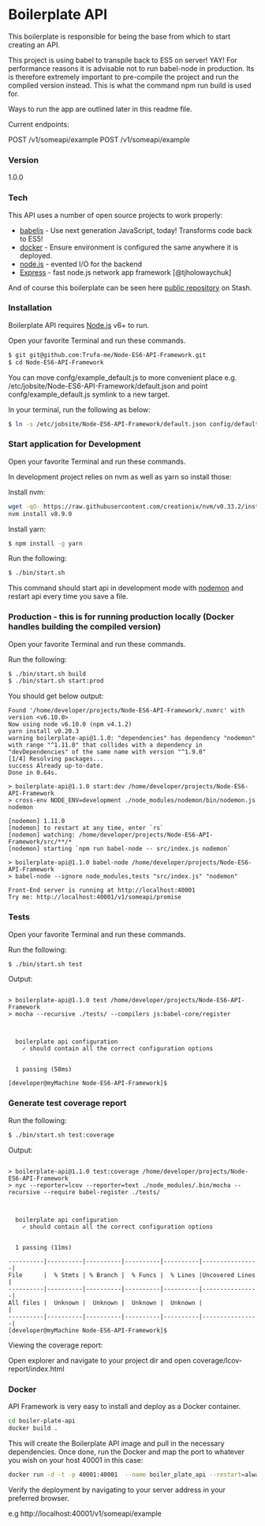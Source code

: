 # Boilerplate API

This boilerplate is responsible for being the base from which to start creating an API.

This project is using babel to transpile back to ES5 on server! YAY! For performance reasons it is advisable not to run babel-node in production.
Its is therefore extremely important to pre-compile the project and run the compiled version instead. This is what the command npm run build
is used for.

Ways to run the app are outlined later in this readme file.

Current endpoints:

POST /v1/someapi/example
POST /v1/someapi/example

### Version
1.0.0

### Tech

This API uses a number of open source projects to work properly:

* [babeljs] - Use next generation JavaScript, today! Transforms code back to ES5!
* [docker] - Ensure environment is configured the same anywhere it is deployed.
* [node.js] - evented I/O for the backend
* [Express] - fast node.js network app framework [@tjholowaychuk]

And of course this boilerplate can be seen here [public repository][git-repo-url]
 on Stash.

### Installation

Boilerplate API requires [Node.js](https://nodejs.org/) v6+ to run.

Open your favorite Terminal and run these commands.

```sh
$ git git@github.com:Trufa-me/Node-ES6-API-Framework.git
$ cd Node-ES6-API-Framework
```

You can move confg/example_default.js to more convenient place e.g.  /etc/jobsite/Node-ES6-API-Framework/default.json and point confg/example_default.js symlink to a new target.

In your terminal, run the following as below:

```sh
$ ln -s /etc/jobsite/Node-ES6-API-Framework/default.json config/default.json
```

### Start application for Development

Open your favorite Terminal and run these commands.


In development project relies on nvm as well as yarn so install those:

Install nvm:
```sh
wget -qO- https://raw.githubusercontent.com/creationix/nvm/v0.33.2/install.sh | bash
nvm install v8.9.0

```

Install yarn:
```sh
$ npm install -g yarn
```

Run the following:

```sh
$ ./bin/start.sh
```

This command should start api in development mode with [nodemon] and restart api every time you save a file.

### Production - this is for running production locally (Docker handles building the compiled version)

Open your favorite Terminal and run these commands.

Run the following:

```sh
$ ./bin/start.sh build
$ ./bin/start.sh start:prod
```

You should get below output:
```[developer@myMachine Node-ES6-API-Framework]$ ./bin/start.sh
Found '/home/developer/projects/Node-ES6-API-Framework/.nvmrc' with version <v6.10.0>
Now using node v6.10.0 (npm v4.1.2)
yarn install v0.20.3
warning boilerplate-api@1.1.0: "dependencies" has dependency "nodemon" with range "^1.11.0" that collides with a dependency in "devDependencies" of the same name with version "^1.9.0"
[1/4] Resolving packages...
success Already up-to-date.
Done in 0.64s.

> boilerplate-api@1.1.0 start:dev /home/developer/projects/Node-ES6-API-Framework
> cross-env NODE_ENV=development ./node_modules/nodemon/bin/nodemon.js nodemon

[nodemon] 1.11.0
[nodemon] to restart at any time, enter `rs`
[nodemon] watching: /home/developer/projects/Node-ES6-API-Framework/src/**/*
[nodemon] starting `npm run babel-node -- src/index.js nodemon`

> boilerplate-api@1.1.0 babel-node /home/developer/projects/Node-ES6-API-Framework
> babel-node --ignore node_modules,tests "src/index.js" "nodemon"

Front-End server is running at http://localhost:40001
Try me: http://localhost:40001/v1/someapi/promise
```

### Tests

Open your favorite Terminal and run these commands.

Run the following:

```sh
$ ./bin/start.sh test
```

Output:
```[developer@myMachine Node-ES6-API-Framework]$ ./bin/start.sh test

> boilerplate-api@1.1.0 test /home/developer/projects/Node-ES6-API-Framework
> mocha --recursive ./tests/ --compilers js:babel-core/register



  boilerplate api configuration
    ✓ should contain all the correct configuration options


  1 passing (58ms)

[developer@myMachine Node-ES6-API-Framework]$
```

### Generate test coverage report

Run the following:

```sh
$ ./bin/start.sh test:coverage
```

Output:
```[developer@myMachine Node-ES6-API-Framework]$ ./bin/start.sh test:coverage

> boilerplate-api@1.1.0 test:coverage /home/developer/projects/Node-ES6-API-Framework
> nyc --reporter=lcov --reporter=text ./node_modules/.bin/mocha --recursive --require babel-register ./tests/



  boilerplate api configuration
    ✓ should contain all the correct configuration options


  1 passing (11ms)

----------|----------|----------|----------|----------|----------------|
File      |  % Stmts | % Branch |  % Funcs |  % Lines |Uncovered Lines |
----------|----------|----------|----------|----------|----------------|
All files |  Unknown |  Unknown |  Unknown |  Unknown |                |
----------|----------|----------|----------|----------|----------------|
[developer@myMachine Node-ES6-API-Framework]$
```

Viewing the coverage report:

Open explorer and navigate to your project dir and open coverage/lcov-report/index.html

### Docker
API Framework is very easy to install and deploy as a Docker container.

```sh
cd boiler-plate-api
docker build .
```

This will create the Boilerplate API image and pull in the necessary dependencies. Once done, run the Docker and map the port to whatever you wish on your host 40001 in this case:

```sh
docker run -d -t -p 40001:40001  --name boiler_plate_api --restart=always boiler_plate_api
```

Verify the deployment by navigating to your server address in your preferred browser.

e.g http://localhost:40001/v1/someapi/example

[//]: # (These are reference links used in the body of this note and get stripped out when the markdown processor does its job. There is no need to format nicely because it shouldn't be seen. Thanks SO - http://stackoverflow.com/questions/4823468/store-comments-in-markdown-syntax)


   [babeljs]: <https://babeljs.io/>
   [docker]: <https://www.docker.com/>
   [git-repo-url]: <https://github.com/Trufa-me/Node-ES6-API-Framework>
   [git-clone-url]: <git@github.com:Trufa-me/Node-ES6-API-Framework.git>
   [node.js]: <http://nodejs.org>
   [express]: <http://expressjs.com>
   [nodemon]: <https://github.com/remy/nodemon/blob/master/README.md>
